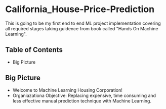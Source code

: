 # California_House-Price-Prediction
This is going to be my first end to end ML project implementation covering all required stages taking guidence from book called "Hands On Machine Learning".
## Table of Contents
- Big Picture


## Big Picture
- Welcome to Machine Learning Housing Corporation!
- Organiazationa Objective: Replacing expensive, time consuming and less effective manual prediction technique with Machine Learning.
